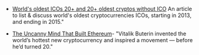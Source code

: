 * [World's oldest ICOs 20+ and 20+ oldest cryptos without ICO](https://steemit.com/crypto/@sxiii/oldest-icos)
An article to list & discuss world's oldest cryptocurrencies ICOs, starting in 2013, and ending in 2015."

* [The Uncanny Mind That Built Ethereum](https://www.wired.com/2016/06/the-uncanny-mind-that-built-ethereum/)- "Vitalik Buterin invented the world’s hottest new cryptocurrency and inspired a movement — before he’d turned 20."

